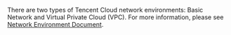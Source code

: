 There are two types of Tencent Cloud network environments: Basic Network and Virtual Private Cloud (VPC). For more information, please see [Network Environment Document](https://intl.cloud.tencent.com/document/product/213/5227).
